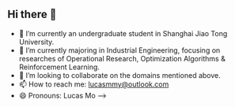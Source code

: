 ## Hi there 👋

- 🔭 I’m currently an undergraduate student in Shanghai Jiao Tong University.
- 🌱 I’m currently majoring in Industrial Engineering, focusing on researches of Operational Research, Optimization Algorithms & Reinforcement Learning.
- 👯 I’m looking to collaborate on the domains mentioned above.
- 📫 How to reach me: lucasmmy@outlook.com
- 😄 Pronouns: Lucas Mo
-->
